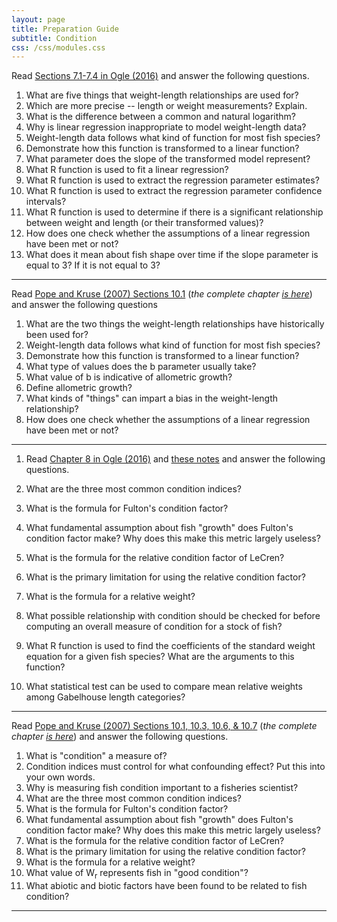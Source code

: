 ```yaml
---
layout: page
title: Preparation Guide
subtitle: Condition
css: /css/modules.css
---
```


Read [Sections 7.1-7.4 in Ogle (2016)](RESOURCES/Ogle_WeightLength.pdf) and answer the following questions.

1. What are five things that weight-length relationships are used for?
1. Which are more precise -- length or weight measurements? Explain.
1. What is the difference between a common and natural logarithm?
1. Why is linear regression inappropriate to model weight-length data?
1. Weight-length data follows what kind of function for most fish species?
1. Demonstrate how this function is transformed to a linear function?
1. What parameter does the slope of the transformed model represent?
1. What R function is used to fit a linear regression?
1. What R function is used to extract the regression parameter estimates?
1. What R function is used to extract the regression parameter confidence intervals?
1. What R function is used to determine if there is a significant relationship between weight and length (or their transformed values)?
1. How does one check whether the assumptions of a linear regression have been met or not?
1. What does it mean about fish shape over time if the slope parameter is equal to 3? If it is not equal to 3?

----

Read [Pope and Kruse (2007) Sections 10.1](RESOURCES/Pope-Kruse-2007_10_1.pdf) (*the complete chapter [is here](RESOURCES/Pope-Kruse-2007.pdf)*) and answer the following questions

1. What are the two things the weight-length relationships have historically been used for?
1. Weight-length data follows what kind of function for most fish species?
1. Demonstrate how this function is transformed to a linear function?
1. What type of values does the b parameter usually take?
1. What value of b is indicative of allometric growth?
1. Define allometric growth?
1. What kinds of "things" can impart a bias in the weight-length relationship?
1. How does one check whether the assumptions of a linear regression have been met or not?

----

1. Read [Chapter 8 in Ogle (2016)](RESOURCES/Ogle_Condition.pdf) and [these notes](Condition.html) and answer the following questions.

1. What are the three most common condition indices?
1. What is the formula for Fulton's condition factor?
1. What fundamental assumption about fish "growth" does Fulton's condition factor make? Why does this make this metric largely useless?
1. What is the formula for the relative condition factor of LeCren?
1. What is the primary limitation for using the relative condition factor?
1. What is the formula for a relative weight?
1. What possible relationship with condition should be checked for before computing an overall measure of condition for a stock of fish?
1. What R function is used to find the coefficients of the standard weight equation for a given fish species? What are the arguments to this function?
1. What statistical test can be used to compare mean relative weights among Gabelhouse length categories?

----

Read [Pope and Kruse (2007) Sections 10.1, 10.3, 10.6, & 10.7](RESOURCES/Pope-Kruse-2007_10_1367.pdf) (*the complete chapter [is here](RESOURCES/Pope-Kruse-2007.pdf)*) and answer the following questions.

1. What is "condition" a measure of?
1. Condition indices must control for what confounding effect? Put this into your own words.
1. Why is measuring fish condition important to a fisheries scientist?
1. What are the three most common condition indices?
1. What is the formula for Fulton's condition factor?
1. What fundamental assumption about fish "growth" does Fulton's condition factor make? Why does this make this metric largely useless?
1. What is the formula for the relative condition factor of LeCren?
1. What is the primary limitation for using the relative condition factor?
1. What is the formula for a relative weight?
1. What value of W<sub>r</sub> represents fish in "good condition"?
1. What abiotic and biotic factors have been found to be related to fish condition?

----

